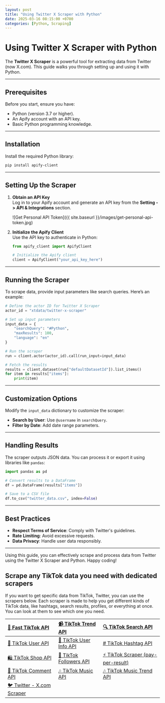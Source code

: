 ```yaml
---
layout: post
title: "Using Twitter X Scraper with Python"
date: 2025-03-16 08:15:00 +0700
categories: [Python, Scraping]
---
```


# Using Twitter X Scraper with Python

The **Twitter X Scraper** is a powerful tool for extracting data from Twitter (now X.com). This guide walks you through setting up and using it with Python.

---

## Prerequisites

Before you start, ensure you have:

- Python (version 3.7 or higher).
- An Apify account with an API key.
- Basic Python programming knowledge.

---

## Installation

Install the required Python library:

```bash
pip install apify-client
```

---

## Setting Up the Scraper

1. **Obtain an API Key**  
   Log in to your Apify account and generate an API key from the **Setting -> API & Integrations** section.

    ![Get Personal API Token]({{ site.baseurl }}/images/get-personal-api-token.jpg)

2. **Initialize the Apify Client**  
   Use the API key to authenticate in Python:

   ```python
   from apify_client import ApifyClient

   # Initialize the Apify client
   client = ApifyClient("your_api_key_here")
   ```

---

## Running the Scraper

To scrape data, provide input parameters like search queries. Here’s an example:

```python
# Define the actor ID for Twitter X Scraper
actor_id = "xtdata/twitter-x-scraper"

# Set up input parameters
input_data = {
    "searchQuery": "#Python",
    "maxResults": 100,
    "language": "en"
}

# Run the scraper
run = client.actor(actor_id).call(run_input=input_data)

# Fetch the results
results = client.dataset(run["defaultDatasetId"]).list_items()
for item in results["items"]:
    print(item)
```

---

## Customization Options

Modify the `input_data` dictionary to customize the scraper:

- **Search by User**: Use `@username` in `searchQuery`.
- **Filter by Date**: Add date range parameters.

---

## Handling Results

The scraper outputs JSON data. You can process it or export it using libraries like `pandas`:

```python
import pandas as pd

# Convert results to a DataFrame
df = pd.DataFrame(results["items"])

# Save to a CSV file
df.to_csv("twitter_data.csv", index=False)
```

---

## Best Practices

- **Respect Terms of Service**: Comply with Twitter's guidelines.
- **Rate Limiting**: Avoid excessive requests.
- **Data Privacy**: Handle user data responsibly.

---

Using this guide, you can effectively scrape and process data from Twitter using the Twitter X Scraper and Python. Happy coding!


## Scrape any TikTok data you need with dedicated scrapers

If you want to get specific data from TikTok, Twitter, you can use the scrapers below. Each scraper is made to help you get
different kinds of TikTok data, like hashtags, search results, profiles, or everything at once. You can look at them to
see which one you need.

| [🎹️ Fast TikTok API](https://apify.com/novi/fast-tiktok-api)            | [📹️ TikTok Trend API](https://apify.com/novi/tiktok-trend-api)         | [🔍️ TikTok Search API](https://apify.com/novi/tiktok-search-api)             |
|:-------------------------------------------------------------------------|:------------------------------------------------------------------------|:------------------------------------------------------------------------------|
| [🧛️ TikTok User API](https://apify.com/novi/tiktok-user-api)            | [🧛️ TikTok User Info API](https://apify.com/novi/tiktok-user-info-api) | [#️ TikTok Hashtag API](https://apify.com/novi/tiktok-hashtag-api)            |
| [🛍️ TikTok Shop API](https://apify.com/novi/tiktok-shop-scraper)        | [👤️ TikTok Followers API](https://apify.com/novi/tiktok-followers-api) | [⚡️ TikTok Scraper (pay-per-result)](https://apify.com/xtdata/tiktok-scraper) |
| [💬 TikTok Comment API](https://apify.com/novi/tiktok-comment-api)       | [🎶 TikTok Music API](https://apify.com/novi/tiktok-sound-api)          | [🎶 TikTok Music Trend API](https://apify.com/novi/tiktok-music-trend-api)    |
| [🐦 Twitter - X.com Scraper](https://apify.com/xtdata/twitter-x-scraper) |                                                                         |                                                                               |

